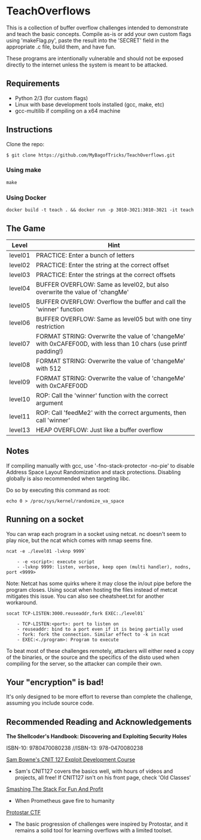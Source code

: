 # TeachOverflows

This is a collection of buffer overflow challenges intended to 
demonstrate and teach the basic concepts. Compile as-is or add 
your own custom flags using 'makeFlag.py', paste the result into 
the 'SECRET' field in the appropriate .c file, build them, and 
have fun.

These programs are intentionally vulnerable and should not be exposed 
directly to the internet unless the system is meant to be attacked.

## Requirements
- Python 2/3 (for custom flags)
- Linux with base development tools installed (gcc, make, etc)
- gcc-multilib if compiling on a x64 machine

## Instructions

Clone the repo:

`$ git clone https://github.com/MyBagofTricks/TeachOverflows.git`

### Using make

`make` 

### Using Docker

`docker build -t teach . && docker run -p 3010-3021:3010-3021 -it teach`

## The Game

| Level     |   Hint   |
| ----------| ---------|
| level01   | PRACTICE: Enter a bunch of letters |
| level02   | PRACTICE: Enter the string at the correct offset |
| level03   | PRACTICE: Enter the strings at the correct offsets |
| level04   | BUFFER OVERFLOW: Same as level02, but also overwrite the value of 'changMe'|
| level05   | BUFFER OVERFLOW: Overflow the buffer and call the 'winner' function |
| level06   | BUFFER OVERFLOW: Same as level05 but with one tiny restriction |
| level07   | FORMAT STRING: Overwrite the value of 'changeMe' with 0xCAFEF00D, with less than 10 chars (use printf padding!) |
| level08   | FORMAT STRING: Overwrite the value of 'changeMe' with 512 |
| level09   | FORMAT STRING: Overwrite the value of 'changeMe' with 0xCAFEF00D |
| level10   | ROP: Call the 'winner' function with the correct argument |
| level11   | ROP: Call 'feedMe2' with the correct arguments, then call 'winner' |
| level13   | HEAP OVERFLOW: Just like a buffer overflow |

## Notes

If compiling manually with gcc, use '-fno-stack-protector -no-pie' to
disable Address Space Layout Randomization and stack protections. Disabling
globally is also recommended when targeting libc.

Do so by executing this command as root:

`echo 0 > /proc/sys/kernel/randomize_va_space`

## Running on a socket

You can wrap each program in a socket using netcat. nc doesn't seem 
to play nice, but the ncat which comes with nmap seems fine. 
```
ncat -e ./level01 -lvknp 9999`

    - -e <script>: execute script
    - -lvknp 9999: listen, verbose, keep open (multi handler), nodns, port <9999>
```
Note: Netcat has some quirks where it may close the in/out pipe before the 
program closes. Using socat when hosting the files instead of metcat 
mitigates this issue. You can also see cheatsheet.txt for another workaround.
```
socat TCP-LISTEN:3000.reuseaddr,fork EXEC:./level01`

    - TCP-LISTEN:<port>: port to listen on
    - reuseaddr: bind to a port even if it is being partially used
    - fork: fork the connection. Similar effect to -k in ncat
    - EXEC:<./program>: Program to execute
```
To beat most of these challenges remotely, attackers will either need a 
copy of the binaries, or the source and the specifics of the disto 
used when compiling for the server, so the attacker can compile 
their own.

## Your "encryption" is bad!
It's only designed to be more effort to reverse than complete the 
challenge, assuming you include source code. 

## Recommended Reading and Acknowledgements
**The Shellcoder's Handbook: Discovering and Exploiting Security Holes**

ISBN-10: 9780470080238 //ISBN-13: 978-0470080238


[Sam Bowne's CNIT 127 Exploit Development Course](https://samsclass.info/) 
- Sam's CNIT127 covers the basics well, with hours of videos and 
projects, all free! If CNIT127 isn't on his front page, check 'Old Classes'


[Smashing The Stack For Fun And Profit](http://www-inst.eecs.berkeley.edu/~cs161/fa08/papers/stack_smashing.pdf)
- When Prometheus gave fire to humanity


[Protostar CTF](https://www.vulnhub.com/entry/exploit-exercises-protostar-v2,32/)
- The basic progression of challenges were inspired by Protostar, and 
it remains a solid tool for learning overflows with a limited toolset.
